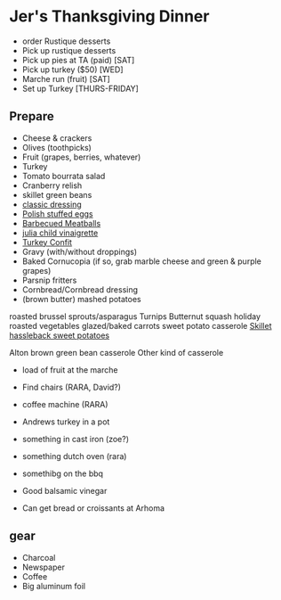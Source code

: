 # Jer's Thanksgiving Dinner

- order Rustique desserts
- Pick up rustique desserts
- Pick up pies at TA (paid) [SAT]
- Pick up turkey ($50) [WED]
- Marche run (fruit) [SAT]
- Set up Turkey [THURS-FRIDAY]

## Prepare

- Cheese & crackers
- Olives (toothpicks)
- Fruit (grapes, berries, whatever)
- Turkey
- Tomato bourrata salad
- Cranberry relish
- skillet green beans
- [classic dressing](https://www.bonappetit.com/recipe/simple-is-best-dressing)
- [Polish stuffed eggs](https://www.thespruceeats.com/polish-stuffed-eggs-jajka-faszerowany-recipe-1135637)
- [Barbecued Meatballs](https://www.tasteofhome.com/recipes/barbecued-meatballs/)
- [julia child vinaigrette](https://www.newsobserver.com/living/article210606649.html)
- [Turkey Confit](https://www.saveur.com/article/Recipes/Turkey-Confit)
- Gravy (with/without droppings)
- Baked Cornucopia (if so, grab marble cheese and green & purple grapes)
- Parsnip fritters
- Cornbread/Cornbread dressing
- (brown butter) mashed potatoes

roasted brussel sprouts/asparagus
Turnips
Butternut squash
holiday roasted vegetables
glazed/baked carrots
sweet potato casserole
[Skillet hassleback sweet potatoes](https://www.tasteofhome.com/recipes/skillet-hasselback-sweet-potatoes/)

Alton brown green bean casserole
Other kind of casserole

- load of fruit at the marche
- Find chairs (RARA, David?)
- coffee machine (RARA)

- Andrews turkey in a pot
- something in cast iron (zoe?)
- something dutch oven (rara)
- somethibg on the bbq
- Good balsamic vinegar
- Can get bread or croissants at Arhoma

## gear

- Charcoal
- Newspaper
- Coffee
- Big aluminum foil
